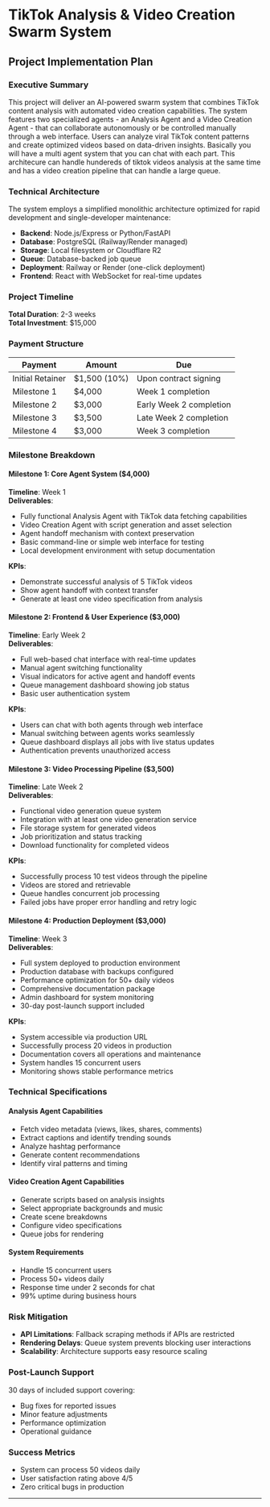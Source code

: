 # TikTok Analysis & Video Creation Swarm System
## Project Implementation Plan

### Executive Summary

This project will deliver an AI-powered swarm system that combines TikTok content analysis with automated video creation capabilities. The system features two specialized agents - an Analysis Agent and a Video Creation Agent - that can collaborate autonomously or be controlled manually through a web interface. Users can analyze viral TikTok content patterns and create optimized videos based on data-driven insights. Basically you will have a multi agent system that you can chat with each part. This architecure can handle hundereds of tiktok videos analysis at the same time and has a video creation pipeline that can handle a large queue. 

### Technical Architecture

The system employs a simplified monolithic architecture optimized for rapid development and single-developer maintenance:

- **Backend**: Node.js/Express or Python/FastAPI
- **Database**: PostgreSQL (Railway/Render managed)
- **Storage**: Local filesystem or Cloudflare R2
- **Queue**: Database-backed job queue
- **Deployment**: Railway or Render (one-click deployment)
- **Frontend**: React with WebSocket for real-time updates

### Project Timeline

**Total Duration**: 2-3 weeks  
**Total Investment**: $15,000

### Payment Structure

| Payment | Amount | Due |
|---------|--------|-----|
| Initial Retainer | $1,500 (10%) | Upon contract signing |
| Milestone 1 | $4,000 | Week 1 completion |
| Milestone 2 | $3,000 | Early Week 2 completion |
| Milestone 3 | $3,500 | Late Week 2 completion |
| Milestone 4 | $3,000 | Week 3 completion |

### Milestone Breakdown

#### Milestone 1: Core Agent System ($4,000)
**Timeline**: Week 1  
**Deliverables**:
- Fully functional Analysis Agent with TikTok data fetching capabilities
- Video Creation Agent with script generation and asset selection
- Agent handoff mechanism with context preservation
- Basic command-line or simple web interface for testing
- Local development environment with setup documentation

**KPIs**:
- Demonstrate successful analysis of 5 TikTok videos
- Show agent handoff with context transfer
- Generate at least one video specification from analysis

#### Milestone 2: Frontend & User Experience ($3,000)
**Timeline**: Early Week 2  
**Deliverables**:
- Full web-based chat interface with real-time updates
- Manual agent switching functionality
- Visual indicators for active agent and handoff events
- Queue management dashboard showing job status
- Basic user authentication system

**KPIs**:
- Users can chat with both agents through web interface
- Manual switching between agents works seamlessly
- Queue dashboard displays all jobs with live status updates
- Authentication prevents unauthorized access

#### Milestone 3: Video Processing Pipeline ($3,500)
**Timeline**: Late Week 2  
**Deliverables**:
- Functional video generation queue system
- Integration with at least one video generation service
- File storage system for generated videos
- Job prioritization and status tracking
- Download functionality for completed videos

**KPIs**:
- Successfully process 10 test videos through the pipeline
- Videos are stored and retrievable
- Queue handles concurrent job processing
- Failed jobs have proper error handling and retry logic

#### Milestone 4: Production Deployment ($3,000)
**Timeline**: Week 3  
**Deliverables**:
- Full system deployed to production environment
- Production database with backups configured
- Performance optimization for 50+ daily videos
- Comprehensive documentation package
- Admin dashboard for system monitoring
- 30-day post-launch support included

**KPIs**:
- System accessible via production URL
- Successfully process 20 videos in production
- Documentation covers all operations and maintenance
- System handles 15 concurrent users
- Monitoring shows stable performance metrics

### Technical Specifications

#### Analysis Agent Capabilities
- Fetch video metadata (views, likes, shares, comments)
- Extract captions and identify trending sounds
- Analyze hashtag performance
- Generate content recommendations
- Identify viral patterns and timing

#### Video Creation Agent Capabilities
- Generate scripts based on analysis insights
- Select appropriate backgrounds and music
- Create scene breakdowns
- Configure video specifications
- Queue jobs for rendering

#### System Requirements
- Handle 15 concurrent users
- Process 50+ videos daily
- Response time under 2 seconds for chat
- 99% uptime during business hours

### Risk Mitigation

- **API Limitations**: Fallback scraping methods if APIs are restricted
- **Rendering Delays**: Queue system prevents blocking user interactions
- **Scalability**: Architecture supports easy resource scaling

### Post-Launch Support

30 days of included support covering:
- Bug fixes for reported issues
- Minor feature adjustments
- Performance optimization
- Operational guidance

### Success Metrics

- System can process 50 videos daily
- User satisfaction rating above 4/5
- Zero critical bugs in production

---
